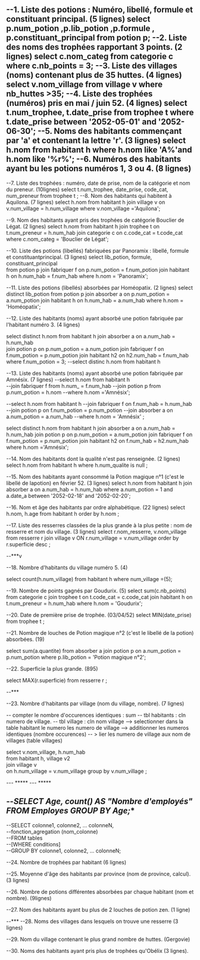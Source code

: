 --1. Liste des potions : Numéro, libellé, formule et constituant principal. (5 lignes)
select p.num_potion ,p.lib_potion ,p.formule , p.constituant_principal  from potion p;
--2. Liste des noms des trophées rapportant 3 points. (2 lignes)
select c.nom_categ from categorie c where c.nb_points = 3;
--3. Liste des villages (noms) contenant plus de 35 huttes. (4 lignes)
select v.nom_village from village v where nb_huttes >35;
--4. Liste des trophées (numéros) pris en mai / juin 52. (4 lignes)
select t.num_trophee, t.date_prise 
from trophee t
where t.date_prise 
between '2052-05-01' and '2052-06-30'; 
--5. Noms des habitants commençant par 'a' et contenant la lettre 'r'. (3 lignes)
select h.nom from habitant h where h.nom like 'A%'and h.nom like '%r%';
--6. Numéros des habitants ayant bu les potions numéros 1, 3 ou 4. (8 lignes)
----
--7. Liste des trophées : numéro, date de prise, nom de la catégorie et nom du preneur. (10lignes)
select t.num_trophee, date_prise, code_cat, num_preneur  from trophee t ; 
--8. Nom des habitants qui habitent à Aquilona. (7 lignes)
select h.nom  from habitant h 
join village v on v.num_village = h.num_village 
where v.nom_village ='Aquilona';

--9. Nom des habitants ayant pris des trophées de catégorie Bouclier de Légat. (2 lignes)
select h.nom from habitant h
join trophee t on t.num_preneur  = h.num_hab 
join categorie c on c.code_cat = t.code_cat    
where c.nom_categ = 'Bouclier de Légat';

--10. Liste des potions (libellés) fabriquées par Panoramix : libellé, formule et constituantprincipal. (3 lignes)
select lib_potion, formule, constituant_principal  
from potion p
join fabriquer f on p.num_potion = f.num_potion 
join habitant h  on h.num_hab = f.num_hab
where h.nom = 'Panoramix';

--11. Liste des potions (libellés) absorbées par Homéopatix. (2 lignes)
select distinct lib_potion from potion p 
join absorber a  on p.num_potion  = a.num_potion
join habitant h on h.num_hab = a.num_hab 
where h.nom = 'Homéopatix';

--12. Liste des habitants (noms) ayant absorbé une potion fabriquée par l'habitant numéro 3. (4 lignes)

select distinct h.nom from habitant h
join absorber a on a.num_hab = h.num_hab  
join potion p on p.num_potion = a.num_potion 
join fabriquer f on f.num_potion = p.num_potion 
join habitant h2 on h2.num_hab = f.num_hab 
where f.num_potion = 3;
--select distinc h.nom from habitant h 



--13. Liste des habitants (noms) ayant absorbé une potion fabriquée par Amnésix. (7 lignes)
--select h.nom  from habitant h  
--join fabriquer f from h.num_ = f.num_hab 
--join potion p from p.num_potion = h.nom 
--where h.nom ='Amnésix';

--select h.nom from habitant h
--join fabriquer f on f.num_hab = h.num_hab 
--join potion p on f.num_potion = p.num_potion 
--join absorber a on a.num_potion = a.num_hab 
--where h.nom  = 'Amnésix' ;

select distinct h.nom from habitant h 
join absorber a on a.num_hab = h.num_hab 
join potion p on p.num_potion = a.num_potion
join fabriquer f on f.num_potion = p.num_potion 
join habitant h2 on f.num_hab = h2.num_hab 
where h.nom ='Amnésix';


--14. Nom des habitants dont la qualité n'est pas renseignée. (2 lignes)
select h.nom from habitant h 
where h.num_qualite is null ;


--15. Nom des habitants ayant consommé la Potion magique n°1 (c'est le libellé de lapotion) en février 52. (3 lignes)
select h.nom from habitant h 
join absorber a on a.num_hab = h.num_hab 
where a.num_potion = 1 and a.date_a 
between '2052-02-18' and '2052-02-20';


--16. Nom et âge des habitants par ordre alphabétique. (22 lignes)
select h.nom, h.age from habitant h 
order by h.nom ;


--17. Liste des resserres classées de la plus grande à la plus petite : nom de resserre et nom du village. (3 lignes)
select r.nom_resserre, v.nom_village from resserre r 
join village v ON r.num_village = v.num_village 
order by r.superficie  desc ;



--***v

--18. Nombre d'habitants du village numéro 5. (4)

select count(h.num_village)  from habitant h 
where num_village =(5);

--19. Nombre de points gagnés par Goudurix. (5)
select sum(c.nb_points)  from categorie c
join trophee t on t.code_cat = c.code_cat 
join habitant h on t.num_preneur = h.num_hab 
where h.nom = 'Goudurix';


--20. Date de première prise de trophée. (03/04/52)
select MIN(date_prise)  from trophee t ;


--21. Nombre de louches de Potion magique n°2 (c'est le libellé de la potion) absorbées. (19)

select sum(a.quantite) from absorber a
join potion p on a.num_potion = p.num_potion 
where p.lib_potion = 'Potion magique n°2';

--22. Superficie la plus grande. (895)

select MAX(r.superficie)  from resserre r ;

--***

--23. Nombre d'habitants par village (nom du village, nombre). (7 lignes)

-- compter le nombre d'occurences identiques : sum
-- tbl habitants : cln numero de village.
-- tbl village : cln nom village
--> selectionner dans la table habitant le numero les numero de village
	--> additionner les numeros identiques (nombre occurences)
-- > lier les numero de village aux nom de villages (table villages)




select v.nom_village, h.num_hab  
from habitant h, village v2  
join village v  
on h.num_village = v.num_village
group by v.num_village  ;



--- *****
--- *****

--****SELECT Age, count(*) AS "Nombre d'employés"  FROM Employes GROUP BY Age;****
--
--SELECT colonne1, colonne2, ... colonneN,   
--fonction_agregation (nom_colonne)  
--FROM tables  
--[WHERE conditions]  
--GROUP BY colonne1, colonne2, ... colonneN;


--24. Nombre de trophées par habitant (6 lignes)

--25. Moyenne d'âge des habitants par province (nom de province, calcul). (3 lignes)

--26. Nombre de potions différentes absorbées par chaque habitant (nom et nombre). (9lignes)


--27. Nom des habitants ayant bu plus de 2 louches de potion zen. (1 ligne)


--***
--28. Noms des villages dans lesquels on trouve une resserre (3 lignes)

--29. Nom du village contenant le plus grand nombre de huttes. (Gergovie)

--30. Noms des habitants ayant pris plus de trophées qu'Obélix (3 lignes).


